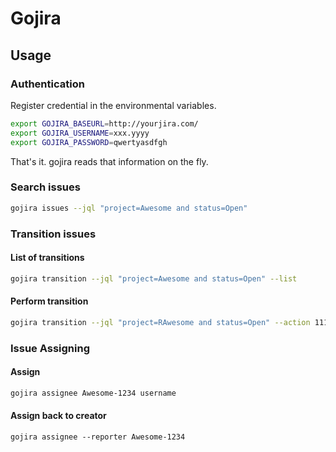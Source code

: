 Gojira
==================

## Usage

### Authentication

Register credential in the environmental variables.

```bash
export GOJIRA_BASEURL=http://yourjira.com/
export GOJIRA_USERNAME=xxx.yyyy
export GOJIRA_PASSWORD=qwertyasdfgh
```

That's it. gojira reads that information on the fly.

### Search issues

```bash
gojira issues --jql "project=Awesome and status=Open"
```

### Transition issues

#### List of transitions

```bash
gojira transition --jql "project=Awesome and status=Open" --list
```

#### Perform transition

```bash
gojira transition --jql "project=RAwesome and status=Open" --action 111 # 111 is ID of the next lane.
```

### Issue Assigning

#### Assign

```bash
gojira assignee Awesome-1234 username
```

#### Assign back to creator

```
gojira assignee --reporter Awesome-1234
```
